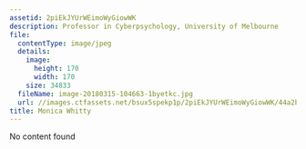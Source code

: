 ```yaml
---
assetid: 2piEkJYUrWEimoWyGiowWK
description: Professor in Cyberpsychology, University of Melbourne
file:
  contentType: image/jpeg
  details:
    image:
      height: 170
      width: 170
    size: 34833
  fileName: image-20180315-104663-1byetkc.jpg
  url: //images.ctfassets.net/bsux5spekp1p/2piEkJYUrWEimoWyGiowWK/44a2b20467a02c4d5879560dc62fccc9/image-20180315-104663-1byetkc.jpg
title: Monica Whitty
---
```

No content found